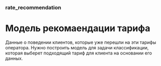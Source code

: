 ### rate_recommendation

# Модель рекомаендации тарифа

Данные о поведении клиентов, которые уже перешли на эти тарифы оператора. Нужно построить модель для задачи классификации, которая выберет подходящий тариф для клиента на основании его данных. 
